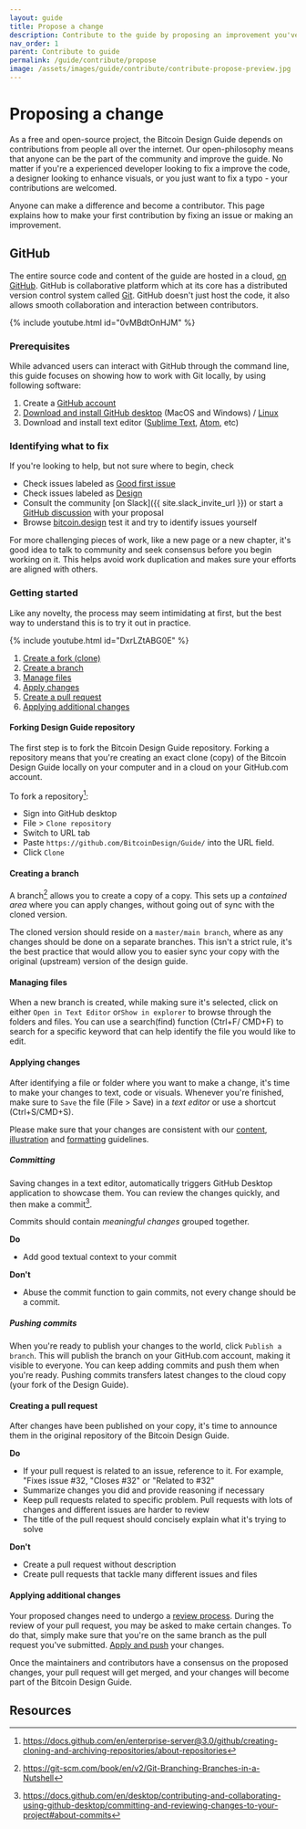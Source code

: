 ```yaml
---
layout: guide
title: Propose a change
description: Contribute to the guide by proposing an improvement you've made or fixing an issue
nav_order: 1
parent: Contribute to guide
permalink: /guide/contribute/propose
image: /assets/images/guide/contribute/contribute-propose-preview.jpg
---
```


# Proposing a change

As a free and open-source project, the Bitcoin Design Guide depends on contributions from people all over the internet. Our open-philosophy means that anyone can be the part of the community and improve the guide. No matter if you're a experienced developer looking to fix a improve the code, a designer looking to enhance visuals, or you just want to fix a typo - your contributions are welcomed.

Anyone can make a difference and become a contributor. This page explains how to make your first contribution by fixing an issue or making an improvement.

## GitHub

The entire source code and content of the guide are hosted in a cloud, [on GitHub](https://github.com/BitcoinDesign/Guide/). GitHub is collaborative platform which at its core has a distributed version control system called [Git](https://git-scm.com/). GitHub doesn't just host the code, it also allows smooth collaboration and interaction between contributors.

{% include youtube.html id="0vMBdtOnHJM" %}

### Prerequisites

While advanced users can interact with GitHub through the command line, this guide focuses on showing how to work with Git locally, by using following software:

1. Create a [GitHub account](https://github.com/)
2. [Download and install GitHub desktop](https://desktop.github.com/) (MacOS and Windows) / [Linux](https://github.com/shiftkey/desktop)
3. Download and install text editor ([Sublime Text](https://www.sublimetext.com/), [Atom](https://atom.io/), etc)

### Identifying what to fix

If you're looking to help, but not sure where to begin, check

- Check issues labeled as [Good first issue](https://github.com/BitcoinDesign/Guide/issues?q=is%3Aissue+is%3Aopen+label%3A%22good+first+issue%22)
- Check issues labeled as [Design](https://github.com/BitcoinDesign/Guide/issues?q=is%3Aissue+is%3Aopen+label%3Adesign)
- Consult the community [on Slack]({{ site.slack_invite_url }}) or start a [GitHub discussion](https://github.com/BitcoinDesign/Guide/discussions/new) with your proposal
- Browse [bitcoin.design](https://bitcoin.design/guide) test it and try to identify issues yourself

For more challenging pieces of work, like a new page or a new chapter, it's good idea to talk to community and seek consensus before you begin working on it. This helps avoid work duplication and makes sure your efforts are aligned with others.

### Getting started

Like any novelty, the process may seem intimidating at first, but the best way to understand this is to try it out in practice.

{% include youtube.html id="DxrLZtABG0E" %}

1. [Create a fork (clone)](#forking-design-guide-repository)
2. [Create a branch](#creating-a-branch)
3. [Manage files](#managing-files)
4. [Apply changes](#applying-changes)
5. [Create a pull request](#creating-a-pull-request)
6. [Applying additional changes](#applying-additional-changes)

#### Forking Design Guide repository

The first step is to fork the Bitcoin Design Guide repository. Forking a repository means that you're creating an exact clone (copy) of the Bitcoin Design Guide locally on your computer and in a cloud on your GitHub.com account.

To fork a repository[^1]:

- Sign into GitHub desktop
- File > `Clone repository`
- Switch to URL tab
- Paste `https://github.com/BitcoinDesign/Guide/` into the URL field.
- Click `Clone`

#### Creating a branch

A branch[^2] allows you to create a copy of a copy. This sets up a _contained area_ where you can apply changes, without going out of sync with the cloned version.

The cloned version should reside on a `master/main branch`, where as any changes should be done on a separate branches. This isn't a strict rule, it's the best practice that would allow you to easier sync your copy with the original (upstream) version of the design guide.

#### Managing files

When a new branch is created, while making sure it's selected, click on either `Open in Text Editor` or`Show in explorer` to browse through the folders and files. You can use a search(find) function (Ctrl+F/ CMD+F) to search for a specific keyword that can help identify the file you would like to edit.

#### Applying changes

After identifying a file or folder where you want to make a change, it's time to make your changes to text, code or visuals. Whenever you're finished, make sure to `Save` the file (File > Save) in a _text editor_ or use a shortcut (Ctrl+S/CMD+S).

Please make sure that your changes are consistent with our [content](content-guidelines), [illustration](illustration-guidelines) and [formatting](formatting) guidelines.

##### Committing

Saving changes in a text editor, automatically triggers GitHub Desktop application to showcase them. You can review the changes quickly, and then make a commit[^3].

Commits should contain _meaningful changes_ grouped together.

**Do**
- Add good textual context to your commit

**Don't**
- Abuse the commit function to gain commits, not every change should be a commit.

##### Pushing commits

When you're ready to publish your changes to the world, click `Publish a branch`. This will publish the branch on your GitHub.com account, making it visible to everyone. You can keep adding commits and push them when you're ready. Pushing commits transfers latest changes to the cloud copy (your fork of the Design Guide).

#### Creating a pull request

After changes have been published on your copy, it's time to announce them in the original repository of the Bitcoin Design Guide.

**Do**
- If your pull request is related to an issue, reference to it. For example, "Fixes issue #32, "Closes #32" or "Related to #32"
- Summarize changes you did and provide reasoning if necessary
- Keep pull requests related to specific problem. Pull requests with lots of changes and different issues are harder to review
- The title of the pull request should concisely explain what it's trying to solve

**Don't**
- Create a pull request without description
- Create pull requests that tackle many different issues and files

#### Applying additional changes

Your proposed changes need to undergo a [review process](review.md). During the review of your pull request, you may be asked to make certain changes. To do that, simply make sure that you're on the same branch as the pull request you've submitted. [Apply and push](#applying-changes) your changes.

Once the maintainers and contributors have a consensus on the proposed changes, your pull request will get merged, and your changes will become part of the Bitcoin Design Guide.

## Resources

[^1]: https://docs.github.com/en/enterprise-server@3.0/github/creating-cloning-and-archiving-repositories/about-repositories
[^2]: https://git-scm.com/book/en/v2/Git-Branching-Branches-in-a-Nutshell
[^3]: https://docs.github.com/en/desktop/contributing-and-collaborating-using-github-desktop/committing-and-reviewing-changes-to-your-project#about-commits
